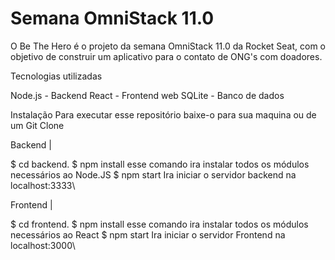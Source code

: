 # Semana OmniStack 11.0

O Be The Hero é o projeto da semana OmniStack 11.0 da Rocket Seat, com o objetivo de construir um aplicativo para o contato de ONG's com doadores.  

Tecnologias utilizadas 

Node.js - Backend 
React - Frontend web 
SQLite - Banco de dados 

Instalação 
Para executar esse repositório baixe-o para sua maquina ou de um Git Clone  

Backend |

$ cd backend. 
$ npm install esse comando ira instalar todos os módulos necessários ao Node.JS 
$ npm start Ira iniciar o servidor backend na localhost:3333\ 

Frontend |

$ cd frontend.
$ npm install esse comando ira instalar todos os módulos necessários ao React 
$ npm start Ira iniciar o servidor Frontend na localhost:3000\
